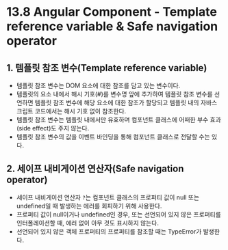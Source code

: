 # 13.8 Angular Component - Template reference variable & Safe navigation operator

## 1. 템플릿 참조 변수(Template reference variable)
* 템플릿 참조 변수는 DOM 요소에 대한 참조를 담고 있는 변수이다.
* 템플릿의 요소 내에서 해시 기호(#)를 변수명 앞에 추가하여 템플릿 참조 변수를 선언하면 템플릿 참조 변수에 해당 요소에 대한 참조가 할당되고 템플릿 내의 자바스크립트 코드에서는 해시 기호 없이 참조한다.
* 템플릿 참조 변수는 템플릿 내에서만 유효하며 컴포넌트 클래스에 어떠한 부수 효과(side effect)도 주지 않는다.
* 템플릿 참조 변수의 값을 이벤트 바인딩을 통해 컴포넌트 클래스로 전달할 수는 있다.

## 2. 세이프 내비게이션 연산자(Safe navigation operator)
* 세이프 내비게이션 연산자 `?`는 컴포넌트 클래스의 프로퍼티 값이 null 또는 undefined일 때 발생하는 에러를 회피하기 위해 사용한다.
* 프로퍼티 값이 null이거나 undefined인 경우, 또는 선언되어 있지 않은 프로퍼티를 인터폴레이션할 때, 에러 없이 아무 것도 표시하지 않는다.
* 선언되어 있지 않은 객체 프로퍼티의 프로퍼티를 참조할 때는 TypeError가 발생한다.